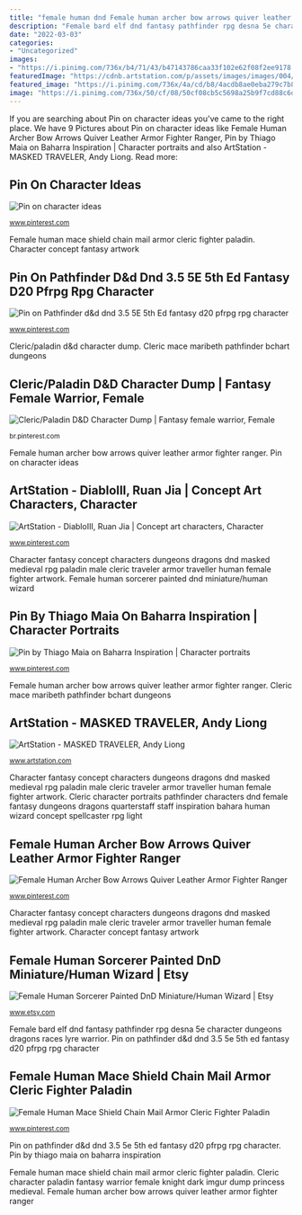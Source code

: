 ```yaml
---
title: "female human dnd Female human archer bow arrows quiver leather armor fighter ranger"
description: "Female bard elf dnd fantasy pathfinder rpg desna 5e character dungeons dragons races lyre warrior"
date: "2022-03-03"
categories:
- "Uncategorized"
images:
- "https://i.pinimg.com/736x/b4/71/43/b47143786caa33f102e62f08f2ee9178.jpg"
featuredImage: "https://cdnb.artstation.com/p/assets/images/images/004/218/775/large/andy-liong-day-1.jpg?1481466264"
featured_image: "https://i.pinimg.com/736x/4a/cd/b8/4acdb8ae0eba279c7b83615ff861ba77--the-bard-female-elf.jpg"
image: "https://i.pinimg.com/736x/50/cf/08/50cf08cb5c5698a25b9f7cd88c6d2f87--character-portraits-character-ideas.jpg"
---
```


If you are searching about Pin on character ideas you've came to the right place. We have 9 Pictures about Pin on character ideas like Female Human Archer Bow Arrows Quiver Leather Armor Fighter Ranger, Pin by Thiago Maia on Baharra Inspiration | Character portraits and also ArtStation - MASKED TRAVELER, Andy Liong. Read more:

## Pin On Character Ideas

![Pin on character ideas](https://i.pinimg.com/736x/2d/b8/3b/2db83b150d67eedde30c5c0b97cacae2.jpg "Female human mace shield chain mail armor cleric fighter paladin")

<small>www.pinterest.com</small>

Female human mace shield chain mail armor cleric fighter paladin. Character concept fantasy artwork

## Pin On Pathfinder D&amp;d Dnd 3.5 5E 5th Ed Fantasy D20 Pfrpg Rpg Character

![Pin on Pathfinder d&amp;d dnd 3.5 5E 5th Ed fantasy d20 pfrpg rpg character](https://i.pinimg.com/736x/4a/cd/b8/4acdb8ae0eba279c7b83615ff861ba77--the-bard-female-elf.jpg "Cleric/paladin d&amp;d character dump")

<small>www.pinterest.com</small>

Cleric/paladin d&amp;d character dump. Cleric mace maribeth pathfinder bchart dungeons

## Cleric/Paladin D&amp;D Character Dump | Fantasy Female Warrior, Female

![Cleric/Paladin D&amp;D Character Dump | Fantasy female warrior, Female](https://i.pinimg.com/736x/3f/7e/b3/3f7eb352067bd3820ee2f18e9d69ded8.jpg "Cleric/paladin d&amp;d character dump")

<small>br.pinterest.com</small>

Female human archer bow arrows quiver leather armor fighter ranger. Pin on character ideas

## ArtStation - DiabloIII, Ruan Jia | Concept Art Characters, Character

![ArtStation - DiabloIII, Ruan Jia | Concept art characters, Character](https://i.pinimg.com/736x/b4/71/43/b47143786caa33f102e62f08f2ee9178.jpg "Cleric mace maribeth pathfinder bchart dungeons")

<small>www.pinterest.com</small>

Character fantasy concept characters dungeons dragons dnd masked medieval rpg paladin male cleric traveler armor traveller human female fighter artwork. Female human sorcerer painted dnd miniature/human wizard

## Pin By Thiago Maia On Baharra Inspiration | Character Portraits

![Pin by Thiago Maia on Baharra Inspiration | Character portraits](https://i.pinimg.com/736x/50/cf/08/50cf08cb5c5698a25b9f7cd88c6d2f87--character-portraits-character-ideas.jpg "Female human mace shield chain mail armor cleric fighter paladin")

<small>www.pinterest.com</small>

Female human archer bow arrows quiver leather armor fighter ranger. Cleric mace maribeth pathfinder bchart dungeons

## ArtStation - MASKED TRAVELER, Andy Liong

![ArtStation - MASKED TRAVELER, Andy Liong](https://cdnb.artstation.com/p/assets/images/images/004/218/775/large/andy-liong-day-1.jpg?1481466264 "Pin on character ideas")

<small>www.artstation.com</small>

Character fantasy concept characters dungeons dragons dnd masked medieval rpg paladin male cleric traveler armor traveller human female fighter artwork. Cleric character portraits pathfinder characters dnd female fantasy dungeons dragons quarterstaff staff inspiration bahara human wizard concept spellcaster rpg light

## Female Human Archer Bow Arrows Quiver Leather Armor Fighter Ranger

![Female Human Archer Bow Arrows Quiver Leather Armor Fighter Ranger](https://i.pinimg.com/736x/24/af/21/24af2115a554cb3df4b8d70ef24837b3.jpg "Cleric character portraits pathfinder characters dnd female fantasy dungeons dragons quarterstaff staff inspiration bahara human wizard concept spellcaster rpg light")

<small>www.pinterest.com</small>

Character fantasy concept characters dungeons dragons dnd masked medieval rpg paladin male cleric traveler armor traveller human female fighter artwork. Character concept fantasy artwork

## Female Human Sorcerer Painted DnD Miniature/Human Wizard | Etsy

![Female Human Sorcerer Painted DnD Miniature/Human Wizard | Etsy](https://i.etsystatic.com/20842130/r/il/dfe2cf/2219641815/il_1588xN.2219641815_642x.jpg "Character concept fantasy artwork")

<small>www.etsy.com</small>

Female bard elf dnd fantasy pathfinder rpg desna 5e character dungeons dragons races lyre warrior. Pin on pathfinder d&amp;d dnd 3.5 5e 5th ed fantasy d20 pfrpg rpg character

## Female Human Mace Shield Chain Mail Armor Cleric Fighter Paladin

![Female Human Mace Shield Chain Mail Armor Cleric Fighter Paladin](https://i.pinimg.com/736x/8e/1c/46/8e1c468f154339bd8c46f0f6ac1c4dde.jpg "Pin on pathfinder d&amp;d dnd 3.5 5e 5th ed fantasy d20 pfrpg rpg character")

<small>www.pinterest.com</small>

Pin on pathfinder d&amp;d dnd 3.5 5e 5th ed fantasy d20 pfrpg rpg character. Pin by thiago maia on baharra inspiration

Female human mace shield chain mail armor cleric fighter paladin. Cleric character paladin fantasy warrior female knight dark imgur dump princess medieval. Female human archer bow arrows quiver leather armor fighter ranger
